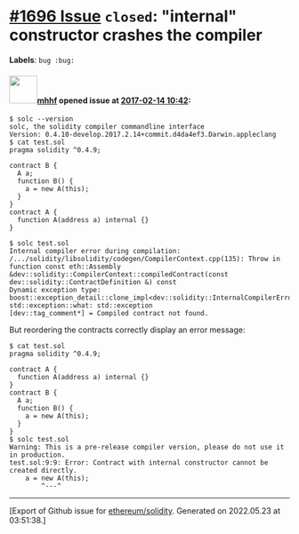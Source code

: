 # [\#1696 Issue](https://github.com/ethereum/solidity/issues/1696) `closed`: "internal" constructor crashes the compiler
**Labels**: `bug :bug:`


#### <img src="https://avatars.githubusercontent.com/u/446478?u=4de9b294815ac1b0d2cf6fb810ffc4774852d7dd&v=4" width="50">[mhhf](https://github.com/mhhf) opened issue at [2017-02-14 10:42](https://github.com/ethereum/solidity/issues/1696):

```
$ solc --version
solc, the solidity compiler commandline interface
Version: 0.4.10-develop.2017.2.14+commit.d4da4ef3.Darwin.appleclang
$ cat test.sol
pragma solidity ^0.4.9;

contract B {
  A a;
  function B() {
    a = new A(this);
  }
}
contract A {
  function A(address a) internal {}
}

$ solc test.sol
Internal compiler error during compilation:
/.../solidity/libsolidity/codegen/CompilerContext.cpp(135): Throw in function const eth::Assembly &dev::solidity::CompilerContext::compiledContract(const dev::solidity::ContractDefinition &) const
Dynamic exception type: boost::exception_detail::clone_impl<dev::solidity::InternalCompilerError>
std::exception::what: std::exception
[dev::tag_comment*] = Compiled contract not found.
```

But reordering the contracts correctly display an error message:
```
$ cat test.sol
pragma solidity ^0.4.9;

contract A {
  function A(address a) internal {}
}
contract B {
  A a;
  function B() {
    a = new A(this);
  }
}
$ solc test.sol
Warning: This is a pre-release compiler version, please do not use it in production.
test.sol:9:9: Error: Contract with internal constructor cannot be created directly.
    a = new A(this);
        ^---^
```




-------------------------------------------------------------------------------



[Export of Github issue for [ethereum/solidity](https://github.com/ethereum/solidity). Generated on 2022.05.23 at 03:51:38.]
